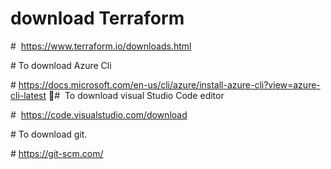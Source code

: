 
# download Terraform 

#  https://www.terraform.io/downloads.html

# To download Azure Cli
 
# https://docs.microsoft.com/en-us/cli/azure/install-azure-cli?view=azure-cli-latest

#  To download visual Studio Code editor
 
#  https://code.visualstudio.com/download

# To download git.
 
# https://git-scm.com/

